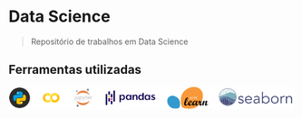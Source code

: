# Data Science

> Repositório de trabalhos em Data Science

## Ferramentas utilizadas

![](./img/icones_readme.png)

[wiki]: https://github.com/avellar1975/DataScience/wiki

